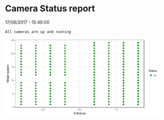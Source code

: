 Camera Status report
================
17/06/2017 - 15:46:00

    All cameras are up and running

![](camreport_files/figure-markdown_github/unnamed-chunk-2-1.png)
